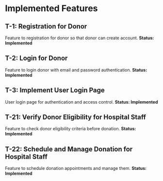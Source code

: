 # Implemented Features

## T-1: Registration for Donor
Feature to registration for donor so that donor can create account.
**Status: Implemented**

## T-2: Login for Donor
Feature to login donor with email and password authentication.
**Status: Implemented**

## T-3: Implement User Login Page
User login page for authentication and access control.
**Status: Implemented**

## T-21: Verify Donor Eligibility for Hospital Staff
Feature to check donor eligibility criteria before donation.
**Status: Implemented**
## T-22: Schedule and Manage Donation for Hospital Staff
Feature to schedule donation appointments and manage them.
**Status: Implemented**
